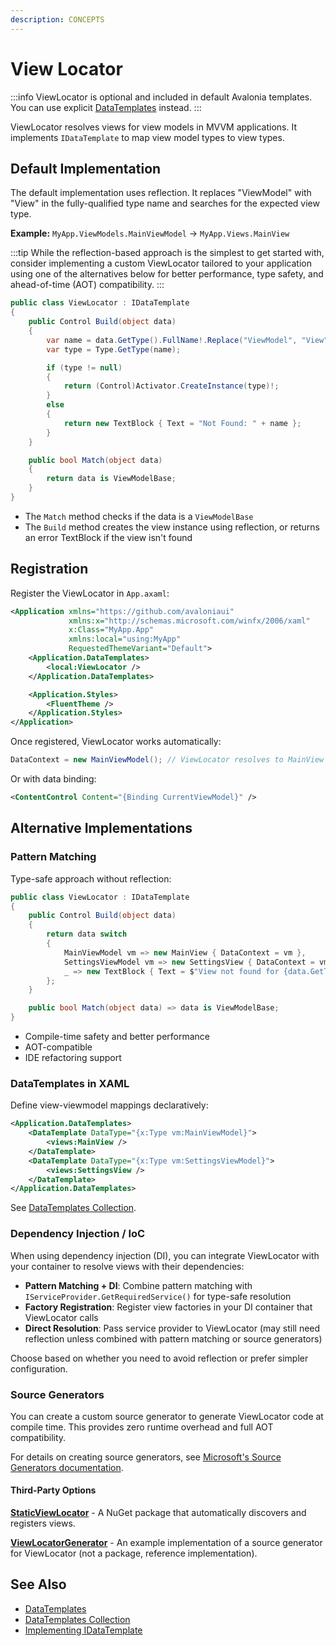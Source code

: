 ```yaml
---
description: CONCEPTS
---
```


# View Locator

:::info
ViewLocator is optional and included in default Avalonia templates. You can use explicit [DataTemplates](templates/data-templates-collection.md) instead.
:::

ViewLocator resolves views for view models in MVVM applications. It implements `IDataTemplate` to map view model types to view types.

## Default Implementation

The default implementation uses reflection. It replaces "ViewModel" with "View" in the fully-qualified type name and searches for the expected view type.

**Example:** `MyApp.ViewModels.MainViewModel` → `MyApp.Views.MainView`

:::tip
While the reflection-based approach is the simplest to get started with, consider implementing a custom ViewLocator tailored to your application using one of the alternatives below for better performance, type safety, and ahead-of-time (AOT) compatibility.
:::

```cs
public class ViewLocator : IDataTemplate
{
    public Control Build(object data)
    {
        var name = data.GetType().FullName!.Replace("ViewModel", "View");
        var type = Type.GetType(name);

        if (type != null)
        {
            return (Control)Activator.CreateInstance(type)!;
        }
        else
        {
            return new TextBlock { Text = "Not Found: " + name };
        }
    }

    public bool Match(object data)
    {
        return data is ViewModelBase;
    }
}
```

- The `Match` method checks if the data is a `ViewModelBase`
- The `Build` method creates the view instance using reflection, or returns an error TextBlock if the view isn't found

## Registration

Register the ViewLocator in `App.axaml`:

```xml
<Application xmlns="https://github.com/avaloniaui"
             xmlns:x="http://schemas.microsoft.com/winfx/2006/xaml"
             x:Class="MyApp.App"
             xmlns:local="using:MyApp"
             RequestedThemeVariant="Default">
    <Application.DataTemplates>
        <local:ViewLocator />
    </Application.DataTemplates>

    <Application.Styles>
        <FluentTheme />
    </Application.Styles>
</Application>
```

Once registered, ViewLocator works automatically:

```csharp
DataContext = new MainViewModel(); // ViewLocator resolves to MainView
```

Or with data binding:

```xml
<ContentControl Content="{Binding CurrentViewModel}" />
```

## Alternative Implementations

### Pattern Matching

Type-safe approach without reflection:

```csharp
public class ViewLocator : IDataTemplate
{
    public Control Build(object data)
    {
        return data switch
        {
            MainViewModel vm => new MainView { DataContext = vm },
            SettingsViewModel vm => new SettingsView { DataContext = vm },
            _ => new TextBlock { Text = $"View not found for {data.GetType().Name}" }
        };
    }

    public bool Match(object data) => data is ViewModelBase;
}
```

- Compile-time safety and better performance
- AOT-compatible
- IDE refactoring support

### DataTemplates in XAML

Define view-viewmodel mappings declaratively:

```xml
<Application.DataTemplates>
    <DataTemplate DataType="{x:Type vm:MainViewModel}">
        <views:MainView />
    </DataTemplate>
    <DataTemplate DataType="{x:Type vm:SettingsViewModel}">
        <views:SettingsView />
    </DataTemplate>
</Application.DataTemplates>
```

See [DataTemplates Collection](templates/data-templates-collection.md).

### Dependency Injection / IoC

When using dependency injection (DI), you can integrate ViewLocator with your container to resolve views with their dependencies:

- **Pattern Matching + DI**: Combine pattern matching with `IServiceProvider.GetRequiredService()` for type-safe resolution
- **Factory Registration**: Register view factories in your DI container that ViewLocator calls
- **Direct Resolution**: Pass service provider to ViewLocator (may still need reflection unless combined with pattern matching or source generators)

Choose based on whether you need to avoid reflection or prefer simpler configuration.

### Source Generators

You can create a custom source generator to generate ViewLocator code at compile time. This provides zero runtime overhead and full AOT compatibility.

For details on creating source generators, see [Microsoft's Source Generators documentation](https://learn.microsoft.com/en-us/dotnet/csharp/roslyn-sdk/source-generators-overview).

#### Third-Party Options

**[StaticViewLocator](https://github.com/wieslawsoltes/StaticViewLocator)** - A NuGet package that automatically discovers and registers views.

**[ViewLocatorGenerator](https://github.com/peaceshi/Avalonia-NativeAOT-SingleFile)** - An example implementation of a source generator for ViewLocator (not a package, reference implementation).

## See Also

- [DataTemplates](templates/data-templates.md)
- [DataTemplates Collection](templates/data-templates-collection.md)
- [Implementing IDataTemplate](templates/implement-idatatemplate.md)
